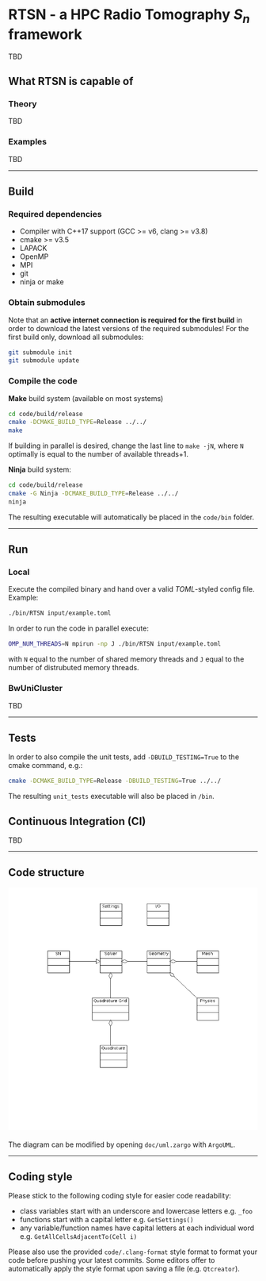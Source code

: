 # RTSN - a HPC Radio Tomography $`S_n`$ framework
TBD 
## What RTSN is capable of
### Theory
TBD
### Examples
TBD

---

## Build
### Required dependencies
 - Compiler with C++17 support (GCC >= v6, clang >= v3.8)
 - cmake >= v3.5
 - LAPACK
 - OpenMP
 - MPI
 - git
 - ninja or make

### Obtain submodules
Note that an **active internet connection is required for the first build** in order to download the latest versions of the required submodules!
For the first build only, download all submodules:

```bash
git submodule init
git submodule update
```

### Compile the code
**Make** build system (available on most systems)
 
```bash 
cd code/build/release
cmake -DCMAKE_BUILD_TYPE=Release ../../
make 
```
If building in parallel is desired, change the last line to `make -jN`, where `N` optimally is equal to the number of available threads+1.

**Ninja** build system:

```bash 
cd code/build/release
cmake -G Ninja -DCMAKE_BUILD_TYPE=Release ../../
ninja
```


The resulting executable will automatically be placed in the `code/bin` folder.

---

## Run
### Local
Execute the compiled binary and hand over a valid *TOML*-styled config file.
Example:

```bash
./bin/RTSN input/example.toml
```

In order to run the code in parallel execute:

```bash
OMP_NUM_THREADS=N mpirun -np J ./bin/RTSN input/example.toml
```

with `N` equal to the number of shared memory threads and `J` equal to the number of distrubuted memory threads.

### BwUniCluster
TBD

---

## Tests
In order to also compile the unit tests, add `-DBUILD_TESTING=True` to the cmake command, e.g.:

```bash
cmake -DCMAKE_BUILD_TYPE=Release -DBUILD_TESTING=True ../../
```

The resulting `unit_tests` executable will also be placed in `/bin`.

## Continuous Integration (CI)
TBD

---

## Code structure
![Can't load image](doc/uml.png "UML diagram")
<br/><br/>
The diagram can be modified by opening `doc/uml.zargo` with `ArgoUML`.

---

## Coding style
Please stick to the following coding style for easier code readability:

 - class variables start with an underscore and lowercase letters e.g. `_foo`
 - functions start with a capital letter e.g. `GetSettings()`
 - any variable/function names have capital letters at each individual word e.g. `GetAllCellsAdjacentTo(Cell i)`

Please also use the provided `code/.clang-format` style format to format your code before pushing your latest commits.
Some editors offer to automatically apply the style format upon saving a file (e.g. `Qtcreator`).
